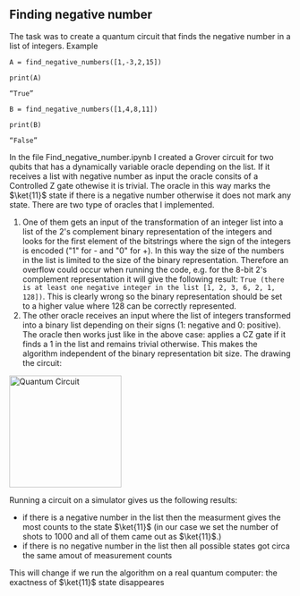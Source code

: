 ## Finding negative number
The task was to create a quantum circuit that finds the negative number in a list of integers. 
Example 
```
A = find_negative_numbers([1,-3,2,15])

print(A)

“True”

B = find_negative_numbers([1,4,8,11])

print(B)

“False”
```
In the file Find_negative_number.ipynb I created a Grover circuit for two qubits that has a dynamically variable oracle depending on the list. If it receives a list with negative number as input the oracle consits of a Controlled Z gate othewise it is trivial. The oracle in this way marks the $\ket{11}$ state if there is a negative number otherwise it does not mark any state.
There are two type of oracles that I implemented.
1. One of them gets an input of the transformation of an integer list into a list of the 2's complement binary representation of the integers and looks for the first element of the bitstrings where the sign of the integers is encoded ("1" for - and "0" for +). In this way the size of the numbers in the list is limited to the size of the binary representation. Therefore an overflow could occur when running the code, e.g. for the 8-bit 2's complement representation it will give the following result:
```True (there is at least one negative integer in the list [1, 2, 3, 6, 2, 1, 128])```.
This is clearly wrong so the binary representation should be set to a higher value where 128 can be correctly represented.
2. The other oracle receives an input where the list of integers transformed into a binary list depending on their signs (1: negative and 0: positive). The oracle then works just like in the above case: applies a CZ gate if it finds a 1 in the list and remains trivial otherwise. This makes the algorithm independent of the binary representation bit size.
The drawing the circuit:
<img src="qc.png" alt="Quantum Circuit" width="200"/>




Running a circuit on a simulator gives us the following results: 
* if there is a negative number in the list then the measurment gives the most counts to the state $\ket{11}$ (in our case we set the number of shots to 1000 and all of them came out as $\ket{11}$.) 
* if there is no negative number in the list then all possible states got circa the same amout of measurement counts


This will change if we run the algorithm on a real quantum computer: the exactness of $\ket{11}$ state disappeares



   
